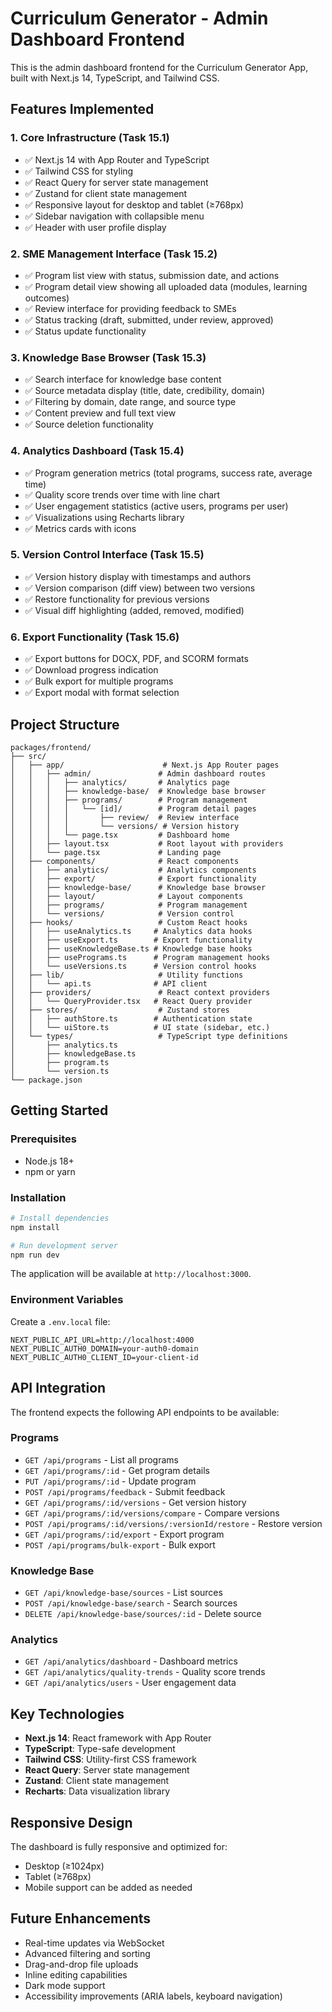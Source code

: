 # Curriculum Generator - Admin Dashboard Frontend

This is the admin dashboard frontend for the Curriculum Generator App, built with Next.js 14, TypeScript, and Tailwind CSS.

## Features Implemented

### 1. Core Infrastructure (Task 15.1)
- ✅ Next.js 14 with App Router and TypeScript
- ✅ Tailwind CSS for styling
- ✅ React Query for server state management
- ✅ Zustand for client state management
- ✅ Responsive layout for desktop and tablet (≥768px)
- ✅ Sidebar navigation with collapsible menu
- ✅ Header with user profile display

### 2. SME Management Interface (Task 15.2)
- ✅ Program list view with status, submission date, and actions
- ✅ Program detail view showing all uploaded data (modules, learning outcomes)
- ✅ Review interface for providing feedback to SMEs
- ✅ Status tracking (draft, submitted, under review, approved)
- ✅ Status update functionality

### 3. Knowledge Base Browser (Task 15.3)
- ✅ Search interface for knowledge base content
- ✅ Source metadata display (title, date, credibility, domain)
- ✅ Filtering by domain, date range, and source type
- ✅ Content preview and full text view
- ✅ Source deletion functionality

### 4. Analytics Dashboard (Task 15.4)
- ✅ Program generation metrics (total programs, success rate, average time)
- ✅ Quality score trends over time with line chart
- ✅ User engagement statistics (active users, programs per user)
- ✅ Visualizations using Recharts library
- ✅ Metrics cards with icons

### 5. Version Control Interface (Task 15.5)
- ✅ Version history display with timestamps and authors
- ✅ Version comparison (diff view) between two versions
- ✅ Restore functionality for previous versions
- ✅ Visual diff highlighting (added, removed, modified)

### 6. Export Functionality (Task 15.6)
- ✅ Export buttons for DOCX, PDF, and SCORM formats
- ✅ Download progress indication
- ✅ Bulk export for multiple programs
- ✅ Export modal with format selection

## Project Structure

```
packages/frontend/
├── src/
│   ├── app/                      # Next.js App Router pages
│   │   ├── admin/               # Admin dashboard routes
│   │   │   ├── analytics/       # Analytics page
│   │   │   ├── knowledge-base/  # Knowledge base browser
│   │   │   ├── programs/        # Program management
│   │   │   │   └── [id]/        # Program detail pages
│   │   │   │       ├── review/  # Review interface
│   │   │   │       └── versions/ # Version history
│   │   │   └── page.tsx         # Dashboard home
│   │   ├── layout.tsx           # Root layout with providers
│   │   └── page.tsx             # Landing page
│   ├── components/              # React components
│   │   ├── analytics/           # Analytics components
│   │   ├── export/              # Export functionality
│   │   ├── knowledge-base/      # Knowledge base browser
│   │   ├── layout/              # Layout components
│   │   ├── programs/            # Program management
│   │   └── versions/            # Version control
│   ├── hooks/                   # Custom React hooks
│   │   ├── useAnalytics.ts     # Analytics data hooks
│   │   ├── useExport.ts        # Export functionality
│   │   ├── useKnowledgeBase.ts # Knowledge base hooks
│   │   ├── usePrograms.ts      # Program management hooks
│   │   └── useVersions.ts      # Version control hooks
│   ├── lib/                     # Utility functions
│   │   └── api.ts              # API client
│   ├── providers/               # React context providers
│   │   └── QueryProvider.tsx   # React Query provider
│   ├── stores/                  # Zustand stores
│   │   ├── authStore.ts        # Authentication state
│   │   └── uiStore.ts          # UI state (sidebar, etc.)
│   └── types/                   # TypeScript type definitions
│       ├── analytics.ts
│       ├── knowledgeBase.ts
│       ├── program.ts
│       └── version.ts
└── package.json
```

## Getting Started

### Prerequisites
- Node.js 18+
- npm or yarn

### Installation

```bash
# Install dependencies
npm install

# Run development server
npm run dev
```

The application will be available at `http://localhost:3000`.

### Environment Variables

Create a `.env.local` file:

```env
NEXT_PUBLIC_API_URL=http://localhost:4000
NEXT_PUBLIC_AUTH0_DOMAIN=your-auth0-domain
NEXT_PUBLIC_AUTH0_CLIENT_ID=your-client-id
```

## API Integration

The frontend expects the following API endpoints to be available:

### Programs
- `GET /api/programs` - List all programs
- `GET /api/programs/:id` - Get program details
- `PUT /api/programs/:id` - Update program
- `POST /api/programs/feedback` - Submit feedback
- `GET /api/programs/:id/versions` - Get version history
- `GET /api/programs/:id/versions/compare` - Compare versions
- `POST /api/programs/:id/versions/:versionId/restore` - Restore version
- `GET /api/programs/:id/export` - Export program
- `POST /api/programs/bulk-export` - Bulk export

### Knowledge Base
- `GET /api/knowledge-base/sources` - List sources
- `POST /api/knowledge-base/search` - Search sources
- `DELETE /api/knowledge-base/sources/:id` - Delete source

### Analytics
- `GET /api/analytics/dashboard` - Dashboard metrics
- `GET /api/analytics/quality-trends` - Quality score trends
- `GET /api/analytics/users` - User engagement data

## Key Technologies

- **Next.js 14**: React framework with App Router
- **TypeScript**: Type-safe development
- **Tailwind CSS**: Utility-first CSS framework
- **React Query**: Server state management
- **Zustand**: Client state management
- **Recharts**: Data visualization library

## Responsive Design

The dashboard is fully responsive and optimized for:
- Desktop (≥1024px)
- Tablet (≥768px)
- Mobile support can be added as needed

## Future Enhancements

- Real-time updates via WebSocket
- Advanced filtering and sorting
- Drag-and-drop file uploads
- Inline editing capabilities
- Dark mode support
- Accessibility improvements (ARIA labels, keyboard navigation)
